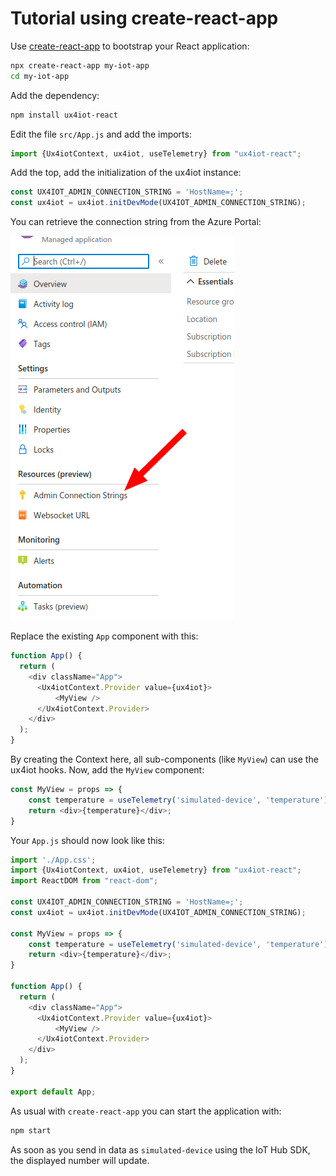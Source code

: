 # Tutorial using create-react-app

Use [create-react-app](https://github.com/facebook/create-react-app) to bootstrap your React application:

```bash
npx create-react-app my-iot-app
cd my-iot-app
```

Add the dependency:

```bash
npm install ux4iot-react
```

Edit the file `src/App.js` and add the imports:

```javascript
import {Ux4iotContext, ux4iot, useTelemetry} from "ux4iot-react";
```

Add the top, add the initialization of the ux4iot instance:

```javascript
const UX4IOT_ADMIN_CONNECTION_STRING = 'HostName=;';
const ux4iot = ux4iot.initDevMode(UX4IOT_ADMIN_CONNECTION_STRING);
```

You can retrieve the connection string from the Azure Portal:

![](../.gitbook/assets/image%20%281%29.png)

Replace the existing `App` component with this:

```javascript
function App() {
  return (
    <div className="App">
      <Ux4iotContext.Provider value={ux4iot}>
          <MyView />
      </Ux4iotContext.Provider>
    </div>
  );
}
```

By creating the Context here, all sub-components \(like `MyView`\) can use the ux4iot hooks. Now, add the `MyView` component:

```javascript
const MyView = props => {
    const temperature = useTelemetry('simulated-device', 'temperature');
    return <div>{temperature}</div>;
}
```

Your `App.js` should now look like this:

```javascript
import './App.css';
import {Ux4iotContext, ux4iot, useTelemetry} from "ux4iot-react";
import ReactDOM from "react-dom";

const UX4IOT_ADMIN_CONNECTION_STRING = 'HostName=;';
const ux4iot = ux4iot.initDevMode(UX4IOT_ADMIN_CONNECTION_STRING);

const MyView = props => {
    const temperature = useTelemetry('simulated-device', 'temperature');
    return <div>{temperature}</div>;
}

function App() {
  return (
    <div className="App">
      <Ux4iotContext.Provider value={ux4iot}>
          <MyView />
      </Ux4iotContext.Provider>
    </div>
  );
}

export default App;

```

As usual with `create-react-app` you can start the application with:

```bash
npm start
```

As soon as you send in data as `simulated-device` using the IoT Hub SDK, the displayed number will update.

